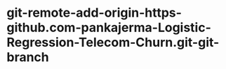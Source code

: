 # git-remote-add-origin-https-github.com-pankajerma-Logistic-Regression-Telecom-Churn.git-git-branch